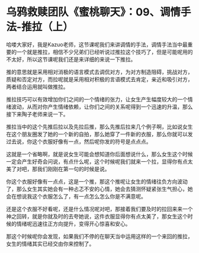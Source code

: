# 乌鸦救赎团队《蜜桃聊天》：09、调情手法-推拉（上）

哈喽大家好，我是Kazuo老师，这节课呢我们来讲调情的手法，调情手法当中最重要的一个就是推拉，相信不少兄弟们已经听说过推拉这个技巧了，但是可能呢用的不太好，所以这节课呢我们还是来详细的来说一下推拉。

推的意思就是采用相对消极的语言模式去调侃对方，为对方制造阻碍，挑战对方，质疑和否定对方，而拉呢就是采用相对积极的言语模式去肯定，亲近和吸引对方，两者结合运用就叫做推拉。

推拉技巧可以有效增加你们之间的一个情绪的张力，让女生产生幅度较大的一个情绪波动，从而对你产生情绪依赖，让你们之间的关系呢得到一个迅速的升温，那么接下来陶子老师来说一下。

推拉当中的这个先推后拉以及先拉后推，那么先推后拉来几个例子啊，比如说女生在这个朋友圈发了她的一个新的自拍，那么她穿了一件新的衣服，那么你就可以发过去说，你这个衣服好像有一点，然后呢你发的符号是点点点。

这就是一个省略啊，就是说女生可能会想知道你后面想说什么，那么女生这个时候一定会产生好奇会问说，有点什么呢，这个时候呢我们就来一个拉，显得你有点太美了对吧，那我们刚刚在第一句的时候是说。

你这个衣服好像有一点点，这是一个推，那这个推呢让女生的情绪往负方向波动了，那么女生其实她会有一种忐忑不安的心情，她会去猜测怀疑紧张生气担心，她会在想说我这个衣服怎么了，有一点怎么怎么你是不满意呢。

还是这个衣服不好看呢，还是什么情况呢对吧，那接着我们要及时的拉回来来一个神之回转，就是你就及时的去夸她说，这件衣服显得你有点太美了，那女生这个时候的情绪呢迅速往正方向提升，变得开心惊喜和安心。

那这个时候呢你会发现，如果我们不停的在聊天当中运用这样的一个来回的推拉，女生的情绪其实已经交由你来控制了。

